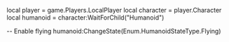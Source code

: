 local player = game.Players.LocalPlayer
local character = player.Character
local humanoid = character:WaitForChild("Humanoid")

-- Enable flying
humanoid:ChangeState(Enum.HumanoidStateType.Flying)
